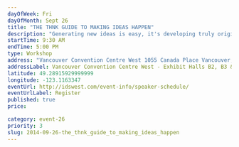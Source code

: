 ```yaml
---
dayOfWeek: Fri
dayOfMonth: Sept 26
title: "THE THNK GUIDE TO MAKING IDEAS HAPPEN"
description: "Generating new ideas is easy, it's developing truly original breakthrough ideas that's hard. THNK co-founder Lee Feldman, former CCO at global digital design agency Blast Radius shares tried-and-true methods for overcoming common blockers, forming new connections and where to look for signs and weak signals in this hands-on and entertaining 90 minutes co-presented by Creative Mornings Vancouver."
startTime: 9:30 AM
endTime: 5:00 PM
type: Workshop
address: "Vancouver Convention Centre West 1055 Canada Place Vancouver, BC"
addressLabel: Vancouver Convention Centre West - Exhibit Halls B2, B3 & C
latitude: 49.28915929999999
longitude: -123.1163347
eventUrl: http://idswest.com/event-info/speaker-schedule/
eventUrlLabel: Register
published: true
price: 

category: event-26
priority: 3
slug: 2014-09-26-the_thnk_guide_to_making_ideas_happen
---
```

